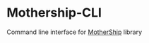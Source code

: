 # Mothership-CLI

Command line interface for [MotherShip](https://github.com/thecb4/MotherShip) library

